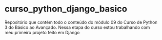 # curso_python_django_basico
Repositório que contém todo o conteúdo do módulo 09 do Curso de Python 3 do Básico ao Avançado. Nessa etapa do curso estou trabalhando com meu primeiro projeto feito em Django
